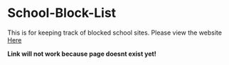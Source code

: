 # School-Block-List

This is for keeping track of blocked school sites. Please view the website [Here](www.google.com)

**Link will not work because page doesnt exist yet!**
